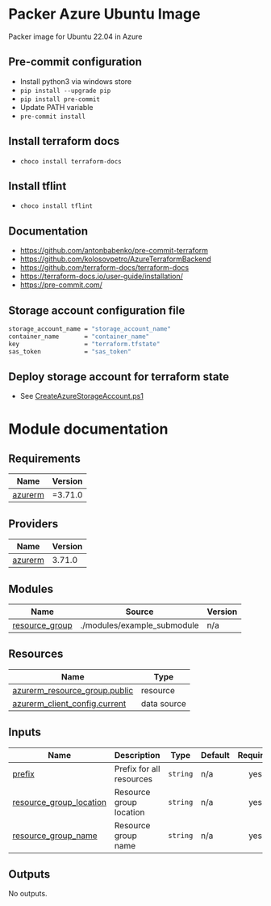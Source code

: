 # Packer Azure Ubuntu Image

Packer image for Ubuntu 22.04 in Azure

## Pre-commit configuration

- Install python3 via windows store
- `pip install --upgrade pip`
- `pip install pre-commit`
- Update PATH variable
- `pre-commit install`

## Install terraform docs

- `choco install terraform-docs`

## Install tflint

- `choco install tflint`

## Documentation

- https://github.com/antonbabenko/pre-commit-terraform
- https://github.com/kolosovpetro/AzureTerraformBackend
- https://github.com/terraform-docs/terraform-docs
- https://terraform-docs.io/user-guide/installation/
- https://pre-commit.com/

## Storage account configuration file

```bash
storage_account_name = "storage_account_name"
container_name       = "container_name"
key                  = "terraform.tfstate"
sas_token            = "sas_token"
```

## Deploy storage account for terraform state

- See [CreateAzureStorageAccount.ps1](./CreateAzureStorageAccount.ps1)

# Module documentation

<!-- BEGINNING OF PRE-COMMIT-TERRAFORM DOCS HOOK -->
## Requirements

| Name | Version |
|------|---------|
| <a name="requirement_azurerm"></a> [azurerm](#requirement\_azurerm) | =3.71.0 |

## Providers

| Name | Version |
|------|---------|
| <a name="provider_azurerm"></a> [azurerm](#provider\_azurerm) | 3.71.0 |

## Modules

| Name | Source | Version |
|------|--------|---------|
| <a name="module_resource_group"></a> [resource\_group](#module\_resource\_group) | ./modules/example_submodule | n/a |

## Resources

| Name | Type |
|------|------|
| [azurerm_resource_group.public](https://registry.terraform.io/providers/hashicorp/azurerm/3.71.0/docs/resources/resource_group) | resource |
| [azurerm_client_config.current](https://registry.terraform.io/providers/hashicorp/azurerm/3.71.0/docs/data-sources/client_config) | data source |

## Inputs

| Name | Description | Type | Default | Required |
|------|-------------|------|---------|:--------:|
| <a name="input_prefix"></a> [prefix](#input\_prefix) | Prefix for all resources | `string` | n/a | yes |
| <a name="input_resource_group_location"></a> [resource\_group\_location](#input\_resource\_group\_location) | Resource group location | `string` | n/a | yes |
| <a name="input_resource_group_name"></a> [resource\_group\_name](#input\_resource\_group\_name) | Resource group name | `string` | n/a | yes |

## Outputs

No outputs.
<!-- END OF PRE-COMMIT-TERRAFORM DOCS HOOK -->
